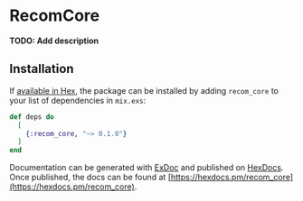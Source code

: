 # RecomCore

**TODO: Add description**

## Installation

If [available in Hex](https://hex.pm/docs/publish), the package can be installed
by adding `recom_core` to your list of dependencies in `mix.exs`:

```elixir
def deps do
  [
    {:recom_core, "~> 0.1.0"}
  ]
end
```

Documentation can be generated with [ExDoc](https://github.com/elixir-lang/ex_doc)
and published on [HexDocs](https://hexdocs.pm). Once published, the docs can
be found at [https://hexdocs.pm/recom_core](https://hexdocs.pm/recom_core).

